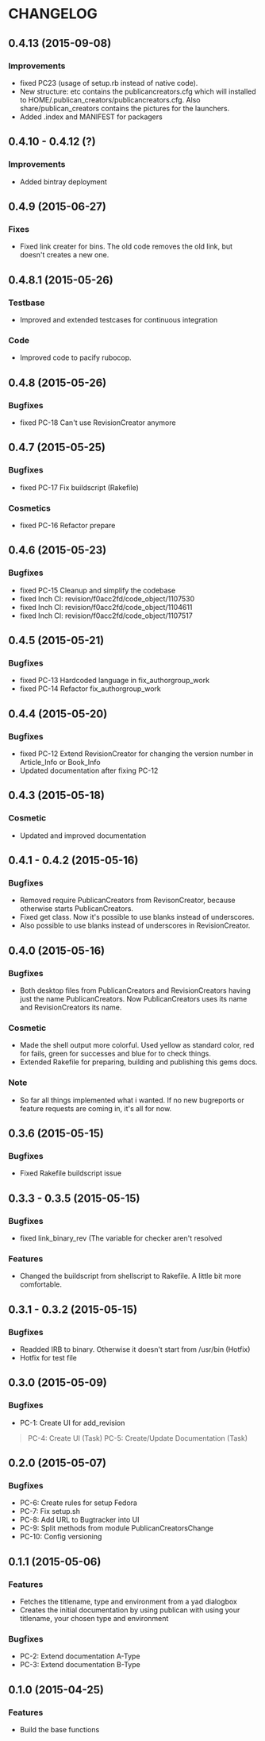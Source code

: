 # CHANGELOG

## 0.4.13 (2015-09-08)
### Improvements
* fixed PC23 (usage of setup.rb instead of native code). 
* New structure: etc contains the publicancreators.cfg which will installed to HOME/.publican_creators/publicancreators.cfg. 
Also share/publican_creators contains the pictures for the launchers.
* Added .index and MANIFEST for packagers

## 0.4.10 - 0.4.12 (?)
### Improvements
* Added bintray deployment

## 0.4.9 (2015-06-27)
### Fixes
* Fixed link creater for bins. The old code removes the old link, but doesn't creates a new one.

## 0.4.8.1 (2015-05-26)
### Testbase
* Improved and extended testcases for continuous integration
### Code
* Improved code to pacify rubocop.

## 0.4.8 (2015-05-26)
### Bugfixes
* fixed  PC-18 Can't use RevisionCreator anymore

## 0.4.7 (2015-05-25)
### Bugfixes
* fixed PC-17 Fix buildscript (Rakefile) 

### Cosmetics
* fixed PC-16 Refactor prepare 

## 0.4.6 (2015-05-23)
### Bugfixes
* fixed PC-15 Cleanup and simplify the codebase
* fixed Inch CI: revision/f0acc2fd/code_object/1107530
* fixed Inch CI: revision/f0acc2fd/code_object/1104611
* fixed Inch CI: revision/f0acc2fd/code_object/1107517

## 0.4.5 (2015-05-21)
### Bugfixes
* fixed PC-13 Hardcoded language in fix_authorgroup_work
* fixed PC-14 Refactor fix_authorgroup_work

## 0.4.4 (2015-05-20)
### Bugfixes
* fixed PC-12 Extend RevisionCreator for changing the version number in Article_Info or Book_Info
* Updated documentation after fixing PC-12

## 0.4.3 (2015-05-18)
### Cosmetic
* Updated and improved documentation

## 0.4.1 - 0.4.2 (2015-05-16)
### Bugfixes
* Removed require PublicanCreators from RevisonCreator, because otherwise starts PublicanCreators.
* Fixed get class. Now it's possible to use blanks instead of underscores.
* Also possible to use blanks instead of underscores in RevisionCreator.

## 0.4.0 (2015-05-16)
### Bugfixes
* Both desktop files from PublicanCreators and RevisionCreators having just the name PublicanCreators. Now PublicanCreators uses its name and RevisionCreators its name.
### Cosmetic
* Made the shell output more colorful. Used yellow as standard color, red for fails, green for successes and blue for to check things.
* Extended Rakefile for preparing, building and publishing this gems docs.
### Note
* So far all things implemented what i wanted. If no new bugreports or feature requests are coming in, it's all for now.

## 0.3.6 (2015-05-15)
### Bugfixes
* Fixed Rakefile buildscript issue

## 0.3.3 - 0.3.5 (2015-05-15)
### Bugfixes
* fixed link_binary_rev (The variable for checker aren't resolved
### Features
* Changed the buildscript from shellscript to Rakefile. A little bit more comfortable.

## 0.3.1 - 0.3.2 (2015-05-15)
### Bugfixes
* Readded IRB to binary. Otherwise it doesn't start from /usr/bin (Hotfix)
* Hotfix for test file

## 0.3.0 (2015-05-09)
### Bugfixes
* PC-1: Create UI for add_revision
> PC-4: Create UI (Task)
> PC-5: Create/Update Documentation (Task)

## 0.2.0 (2015-05-07)
### Bugfixes
* PC-6: Create rules for setup Fedora
* PC-7: Fix setup.sh
* PC-8: Add URL to Bugtracker into UI
* PC-9: Split methods from module PublicanCreatorsChange
* PC-10: Config versioning

## 0.1.1 (2015-05-06)
### Features
* Fetches the titlename, type and environment from a yad dialogbox
* Creates the initial documentation by using publican with using your titlename, your chosen type and environment

### Bugfixes
* PC-2: Extend documentation A-Type
* PC-3: Extend documentation B-Type

## 0.1.0 (2015-04-25)
### Features
* Build the base functions
